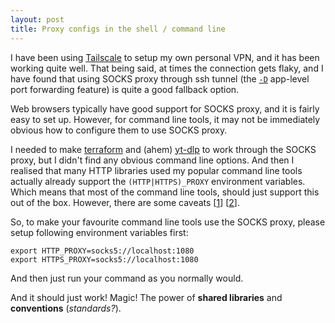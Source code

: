 ```yaml
---
layout: post
title: Proxy configs in the shell / command line
---
```

I have been using [Tailscale](https://tailscale.com) to setup my own personal VPN, and it has been working quite well. That being said, at times the connection gets flaky, and I have found that using SOCKS proxy through ssh tunnel (the [```-D```](https://man.openbsd.org/ssh#D) app-level port forwarding feature) is quite a good fallback option. 

Web browsers typically have good support for SOCKS proxy, and it is fairly easy to set up.
However, for command line tools, it may not be immediately obvious how to configure them to use SOCKS proxy.

I needed to make [terraform](https://www.terraform.io) and (ahem) [yt-dlp](https://github.com/yt-dlp/yt-dlp) to work through the SOCKS proxy, but I didn't find any obvious command line options. And then I realised that many HTTP libraries used my popular command line tools actually already support the ```(HTTP|HTTPS)_PROXY``` environment variables. Which means that most of the command line tools, should just support this out of the box. However, there are some caveats \[[1](https://superuser.com/questions/944958/are-http-proxy-https-proxy-and-no-proxy-environment-variables-standard)\] \[[2](https://unix.stackexchange.com/questions/212894/whats-the-right-format-for-the-http-proxy-environment-variable-caps-or-no-ca)\].

So, to make your favourite command line tools use the SOCKS proxy, please setup following environment variables first:
```
export HTTP_PROXY=socks5://localhost:1080
export HTTPS_PROXY=socks5://localhost:1080
```

And then just run your command as you normally would.

And it should just work! Magic! The power of **shared libraries** and **conventions** (_standards?_).
